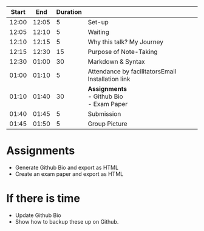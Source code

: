 | Start | End  | Duration |                                                              |
| ----- | ---- | -------- | ------------------------------------------------------------ |
| 12:00 |  12:05    | 5       | Set-up
| 12:05 | 12:10     | 5       | Waiting                    |
| 12:10 | 12:15     | 5       | Why this talk? My Journey                                    |
| 12:15 | 12:30     | 15       | Purpose of Note-Taking                                       |
| 12:30 | 01:00  | 30       | Markdown & Syntax                                            |
| 01:00 | 01:10  | 5       | Attendance by facilitatorsEmail Installation link |
| 01:10 | 01:40 | 30       | **Assignments**<br />- Github Bio<br />- Exam Paper |
| 01:40 | 01:45     | 5        | Submission|
| 01:45 | 01:50     | 5        | Group Picture|
                                

# Assignments
- Generate Github Bio and export as HTML
- Create an exam paper and export as HTML

# If there is time
- Update Github Bio
- Show how to backup these up on Github.
